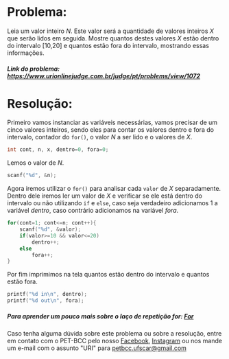 # Problema:
 
Leia um valor inteiro *N*. Este valor será a quantidade de valores inteiros *X* que serão lidos em seguida.
Mostre quantos destes valores *X* estão dentro do intervalo [10,20] e quantos estão fora do intervalo, mostrando essas informações.
 
##### Link do problema: https://www.urionlinejudge.com.br/judge/pt/problems/view/1072
 
# Resolução:
 
Primeiro vamos instanciar as variáveis necessárias, vamos precisar de um cinco valores inteiros, sendo eles para contar os valores dentro e fora do intervalo, contador do `for()`, o valor *N* a ser lido e o valores de *X*.
 
 
```c
int cont, n, x, dentro=0, fora=0;
```
 
Lemos o valor de *N*.
 
```c
scanf("%d", &n);
```
Agora iremos utilizar o `for()` para analisar cada `valor` de *X* separadamente. Dentro dele iremos ler um valor de *X* e verificar se ele está dentro do intervalo ou não utilizando `if` e `else`, caso seja verdadeiro adicionamos 1 a variável *dentro*, caso contrário adicionamos na variável *fora*.
 
```c
for(cont=1; cont<=n; cont++){
    scanf("%d", &valor);
    if(valor>=10 && valor<=20)
        dentro++;
    else
        fora++;
}
```
 
Por fim imprimimos na tela quantos estão dentro do intervalo e quantos estão fora.
```c
printf("%d in\n", dentro);
printf("%d out\n", fora);
```
 
##### Para aprender um pouco mais sobre o laço de repetição for: [For](http://linguagemc.com.br/a-estrutura-de-repeticao-for-em-c/)
 
Caso tenha alguma dúvida sobre este problema ou sobre a resolução, entre em contato com o PET-BCC pelo nosso
[Facebook](https://www.facebook.com/petbcc/),
[Instagram](https://www.instagram.com/petbcc.ufscar/)
ou nos mande um e-mail com o assunto "URI" para  petbcc.ufscar@gmail.com
 

